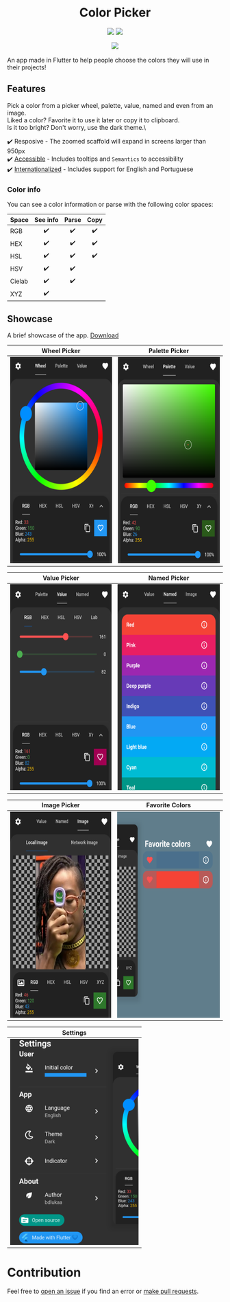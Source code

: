<div>
  <h1 align="center">Color Picker</h1>
  <p align="center" >
    <a title="Github License">
      <img src="https://img.shields.io/github/license/bdlukaa/color-picker" />
    </a>
    <a title="PRs are welcome">
      <img src="https://img.shields.io/badge/PRs-welcome-brightgreen.svg" />
    </a>
  <div>
  <p align="center">
    <a title="Buy me a coffee" href="https://www.buymeacoffee.com/bdlukaa">
      <img src="https://img.buymeacoffee.com/button-api/?text=Buy me a coffee&emoji=&slug=bdlukaa&button_colour=FF5F5F&font_colour=ffffff&font_family=Lato&outline_colour=000000&coffee_colour=FFDD00">
    </a>
  </p>

An app made in Flutter to help people choose the colors they will use in their projects!

</div>

## Features

Pick a color from a picker wheel, palette, value, named and even from an image.\
Liked a color? Favorite it to use it later or copy it to clipboard.\
Is it too bright? Don't worry, use the dark theme.\

✔️ Resposive - The zoomed scaffold will expand in screens larger than 950px\
✔️ [Accessible](https://flutter.dev/docs/development/accessibility-and-localization/accessibility) - Includes tooltips and `Semantics` to accessibility\
✔️ [Internationalized](https://flutter.dev/docs/development/accessibility-and-localization/internationalization) - Includes support for English and Portuguese

### Color info

You can see a color information or parse with the following color spaces:

| Space  | See info | Parse | Copy |
| :----- | :------: | :---: | :--: |
| RGB    |    ✔️    |  ✔️   |  ✔️  |
| HEX    |    ✔️    |  ✔️   |  ✔️  |
| HSL    |    ✔️    |  ✔️   |  ✔️  |
| HSV    |    ✔️    |  ✔️   |      |
| Cielab |    ✔️    |  ✔️   |      |
| XYZ    |    ✔️    |       |      |

## Showcase

A brief showcase of the app. [Download](https://github.com/bdlukaa/color-picker/releases)

| Wheel Picker                                                  | Palette Picker                                                  |
| ------------------------------------------------------------- | --------------------------------------------------------------- |
| <img src="screenshots/wheel_picker.png" width=300 height=480> | <img src="screenshots/palette_picker.png" width=300 height=480> |

| Value Picker                                                  | Named Picker                                                  |
| ------------------------------------------------------------- | ------------------------------------------------------------- |
| <img src="screenshots/value_picker.png" width=300 height=480> | <img src="screenshots/named_picker.png" width=300 height=480> |

| Image Picker                                                  | Favorite Colors                                                  |
| ------------------------------------------------------------- | ---------------------------------------------------------------- |
| <img src="screenshots/image_picker.png" width=300 height=480> | <img src="screenshots/favorite_colors.png" width=300 height=480> |

| Settings                                                  |
| --------------------------------------------------------- |
| <img src="screenshots/settings.png" width=300 height=480> |

# Contribution

Feel free to [open an issue](https://github.com/bdlukaa/color-picker/issues/new) if you find an error or [make pull requests](https://github.com/bdlukaa/color-picker/pulls).
